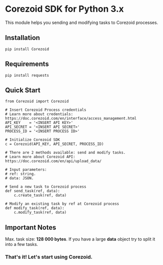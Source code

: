 # Corezoid SDK for Python 3.x
This module helps you sending and modifying tasks to Corezoid processes.

## Installation
```
pip install Corezoid
```

## Requirements 
```
pip install requests
```

## Quick Start
```
from Corezoid import Corezoid

# Insert Corezoid Process credentials
# Learn more about credentials: https://doc.corezoid.com/en/interface/access_management.html
API_KEY    = '<INSERT API KEY>' 
API_SECRET = '<INSERT API SECRET>'
PROCESS_ID = '<INSERT PROCESS ID>'

# Initialize Corezoid SDK
c = Corezoid(API_KEY, API_SECRET, PROCESS_ID)

# There are 2 methods available: send and modify tasks.
# Learn more about Corezoid API: https://doc.corezoid.com/en/api/upload_data/

# Input parameters:
# ref: string.
# data: JSON.

# Send a new task to Corezoid process
def send_task(ref, data):
    c.create_task(ref, data)

# Modify an existing task by ref at Corezoid process
def modify_task(ref, data):
    c.modify_task(ref, data)

```

## Important Notes
Max. task size: __128 000 bytes__.
If you have a large __data__ object try to split it into a few tasks.

### That's it! Let's start using Corezoid.



